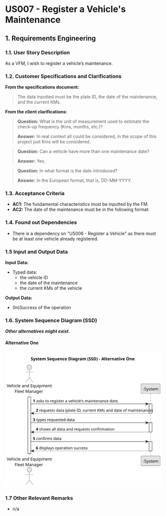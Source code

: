 # US007 - Register a Vehicle's Maintenance 


## 1. Requirements Engineering

### 1.1. User Story Description

As a VFM, I wish to register a vehicle’s maintenance.

### 1.2. Customer Specifications and Clarifications 

**From the specifications document:**

>	The data inputted must be the plate ID, the date of the maintenance, and the current KMs.

**From the client clarifications:**

> **Question:** What is the unit of measurement used to estimate the check-up frequency (Kms, months, etc.)?
>
> **Answer:** In real context all could be considered, in the scope of this project just Kms will be considered.

> **Question:** Can a vehicle have more than one maintenance date?
>
> **Answer:** Yes.

> **Question:** In what format is the date introduced?
> 
> **Answer:** In the European format, that is, DD-MM-YYYY.

### 1.3. Acceptance Criteria

* **AC1:** The fundamental characteristics must be inputted by the FM.
* **AC2:** The date of the maintenance must be in the following format:

### 1.4. Found out Dependencies

* There is a dependency on "US006 - Register a Vehicle" as there must be at least one vehicle already registered.

### 1.5 Input and Output Data

**Input Data:**

* Typed data:
    * the vehicle ID
    * the date of the maintenance
    * the current KMs of the vehicle

**Output Data:**
* (In)Success of the operation

### 1.6. System Sequence Diagram (SSD)

**_Other alternatives might exist._**

#### Alternative One

![System Sequence Diagram - Alternative One](svg/us007-system-sequence-diagram-alternative-one.svg)

### 1.7 Other Relevant Remarks

* n/a